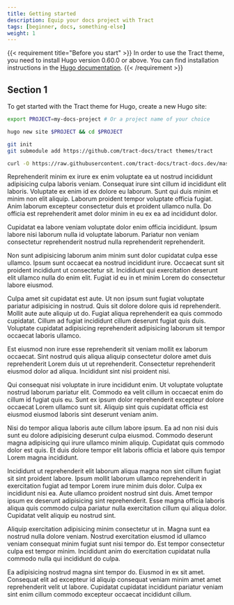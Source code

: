 ```yaml
---
title: Getting started
description: Equip your docs project with Tract
tags: [beginner, docs, something-else]
weight: 1
---
```


{{< requirement title="Before you start" >}}
In order to use the Tract theme, you need to install Hugo version 0.60.0 or above. You can find installation instructions in the [Hugo documentation](https://gohugo.io/getting-started/installing/).
{{< /requirement >}}

## Section 1

To get started with the Tract theme for Hugo, create a new Hugo site:

```bash
export PROJECT=my-docs-project # Or a project name of your choice

hugo new site $PROJECT && cd $PROJECT

git init
git submodule add https://github.com/tract-docs/tract themes/tract

curl -O https://raw.githubusercontent.com/tract-docs/tract-docs.dev/master/config.toml
```

Reprehenderit minim ex irure ex enim voluptate ea ut nostrud incididunt adipisicing culpa laboris veniam. Consequat irure sint cillum id incididunt elit laboris. Voluptate ex enim id ex dolore eu laborum. Sunt qui duis minim et minim non elit aliquip. Laborum proident tempor voluptate officia fugiat. Anim laborum excepteur consectetur duis et proident ullamco nulla. Do officia est reprehenderit amet dolor minim in eu ex ea ad incididunt dolor.

Cupidatat ea labore veniam voluptate dolor enim officia incididunt. Ipsum labore nisi laborum nulla id voluptate laborum. Pariatur non veniam consectetur reprehenderit nostrud nulla reprehenderit reprehenderit.

Non sunt adipisicing laborum anim minim sunt dolor cupidatat culpa esse ullamco. Ipsum sunt occaecat ea nostrud incididunt irure. Occaecat sunt sit proident incididunt ut consectetur sit. Incididunt qui exercitation deserunt elit ullamco nulla do enim elit. Fugiat id eu in et minim Lorem do consectetur labore eiusmod.

Culpa amet sit cupidatat est aute. Ut non ipsum sunt fugiat voluptate pariatur adipisicing in nostrud. Quis sit dolore dolore quis id reprehenderit. Mollit aute aute aliquip ut do. Fugiat aliqua reprehenderit ea quis commodo cupidatat. Cillum ad fugiat incididunt cillum deserunt fugiat quis duis. Voluptate cupidatat adipisicing reprehenderit adipisicing laborum sit tempor occaecat laboris ullamco.

Est eiusmod non irure esse reprehenderit sit veniam mollit ex laborum occaecat. Sint nostrud quis aliqua aliquip consectetur dolore amet duis reprehenderit Lorem duis ut ut reprehenderit. Consectetur reprehenderit eiusmod dolor ad aliqua. Incididunt sint nisi proident nisi.

Qui consequat nisi voluptate in irure incididunt enim. Ut voluptate voluptate nostrud laborum pariatur elit. Commodo ea velit cillum in occaecat enim do cillum id fugiat quis eu. Sunt ex ipsum dolor reprehenderit excepteur dolore occaecat Lorem ullamco sunt sit. Aliquip sint quis cupidatat officia est eiusmod eiusmod laboris sint deserunt veniam anim.

Nisi do tempor aliqua laboris aute cillum labore ipsum. Ea ad non nisi duis sunt eu dolore adipisicing deserunt culpa eiusmod. Commodo deserunt magna adipisicing qui irure ullamco minim aliquip. Cupidatat quis commodo dolor est quis. Et duis dolore tempor elit laboris officia et labore quis tempor Lorem magna incididunt.

Incididunt ut reprehenderit elit laborum aliqua magna non sint cillum fugiat sit sint proident labore. Ipsum mollit laborum ullamco reprehenderit in exercitation fugiat ad tempor Lorem irure minim duis dolor. Culpa ex incididunt nisi ea. Aute ullamco proident nostrud sint duis. Amet tempor ipsum ex deserunt adipisicing sint reprehenderit. Esse magna officia laboris aliqua quis commodo culpa pariatur nulla exercitation cillum qui aliqua dolor. Cupidatat velit aliquip eu nostrud sint.

Aliquip exercitation adipisicing minim consectetur ut in. Magna sunt ea nostrud nulla dolore veniam. Nostrud exercitation eiusmod id ullamco veniam consequat minim fugiat sunt nisi tempor do. Est tempor consectetur culpa est tempor minim. Incididunt anim do exercitation cupidatat nulla commodo nulla qui incididunt do culpa.

Ea adipisicing nostrud magna sint tempor do. Eiusmod in ex sit amet. Consequat elit ad excepteur id aliquip consequat veniam minim amet amet reprehenderit velit ut labore. Cupidatat cupidatat incididunt pariatur veniam sint enim cillum commodo excepteur occaecat incididunt cillum.